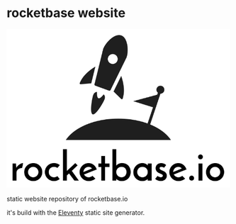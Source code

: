 # rocketbase website
![rocketbase-brand](src/img/rocketbase-brand-logo.png)

static website repository of rocketbase.io

it's build with the [Eleventy](https://github.com/11ty/eleventy) static site generator.
